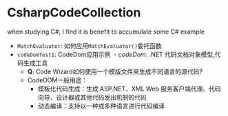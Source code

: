 # CsharpCodeCollection
when studying C#, I find it is benefit to accumulate some C# example

- `MatchEvaluator`: 如何应用`MatchEvaluator()`委托函数
- `codeDomTest1`: CodeDom应用示例
  - *codeDom*: .NET 代码文档对象模型,代码生成工具
    - **Q**: Code Wizard如何使用一个模版文件来生成不同语言的源代码?
  - CodeDOM一般用途：
    - 模板化代码生成：生成 ASP.NET、XML Web 服务客户端代理、代码向导、设计器或其他代码发出机制的代码
    - 动态编译：支持以一种或多种语言进行代码编译
